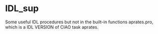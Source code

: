 # IDL_sup
Some useful IDL procedures but not in the built-in functions
aprates.pro, which is a IDL VERSION of CIAO task aprates.
